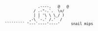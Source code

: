 ```
                  .----.   @   @
                / .-"-.`.  \v/
                | | '\ \ \_/ )
              ,-\ `-.' /.'  /
   ````````` '---`----'----'     snail mips
```